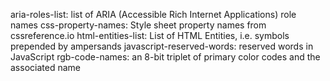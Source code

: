 aria-roles-list: list of ARIA (Accessible Rich Internet Applications) role names
css-property-names: Style sheet property names from cssreference.io
html-entities-list: List of HTML Entities, i.e. symbols prepended by ampersands
javascript-reserved-words: reserved words in JavaScript 
rgb-code-names: an 8-bit triplet of primary color codes and the associated name
